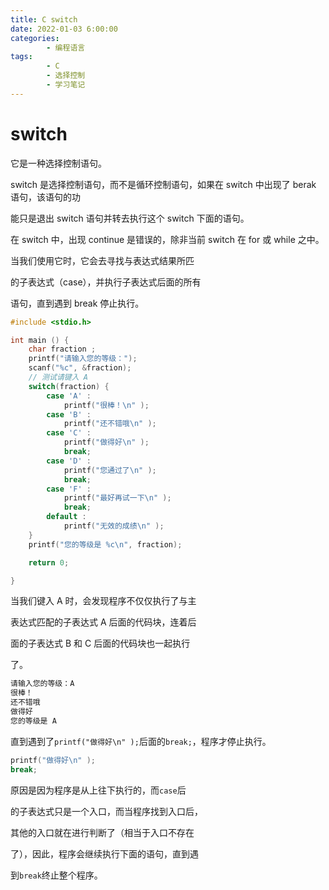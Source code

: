 ```yaml
---
title: C switch
date: 2022-01-03 6:00:00
categories:
        - 编程语言
tags:
        - C
        - 选择控制
        - 学习笔记
---
```


# switch

它是一种选择控制语句。

switch 是选择控制语句，而不是循环控制语句，如果在 switch 中出现了 berak 语句，该语句的功

能只是退出 switch 语句并转去执行这个 switch 下面的语句。

在 switch 中，出现 continue 是错误的，除非当前 switch 在 for 或 while 之中。

当我们使用它时，它会去寻找与表达式结果所匹

的子表达式（case），并执行子表达式后面的所有

语句，直到遇到 break 停止执行。

```C
#include <stdio.h>

int main () {
    char fraction ;
	printf("请输入您的等级：");
	scanf("%c", &fraction);
	// 测试请键入 A
	switch(fraction) {
		case 'A' :
			printf("很棒！\n" );
		case 'B' :
			printf("还不错哦\n" );
		case 'C' :
			printf("做得好\n" );
			break;
		case 'D' :
			printf("您通过了\n" );
			break;
		case 'F' :
			printf("最好再试一下\n" );
			break;
		default :
			printf("无效的成绩\n" );
	}
	printf("您的等级是 %c\n", fraction);

	return 0;

}
```

当我们键入 A 时，会发现程序不仅仅执行了与主

表达式匹配的子表达式 A 后面的代码块，连着后

面的子表达式 B 和 C 后面的代码块也一起执行

了。

```bash
请输入您的等级：A
很棒！
还不错哦
做得好
您的等级是 A
```

直到遇到了`printf("做得好\n" );`后面的`break;`，程序才停止执行。

```c
printf("做得好\n" );
break;
```

原因是因为程序是从上往下执行的，而`case`后

的子表达式只是一个入口，而当程序找到入口后，

其他的入口就在进行判断了（相当于入口不存在

了），因此，程序会继续执行下面的语句，直到遇

到`break`终止整个程序。
